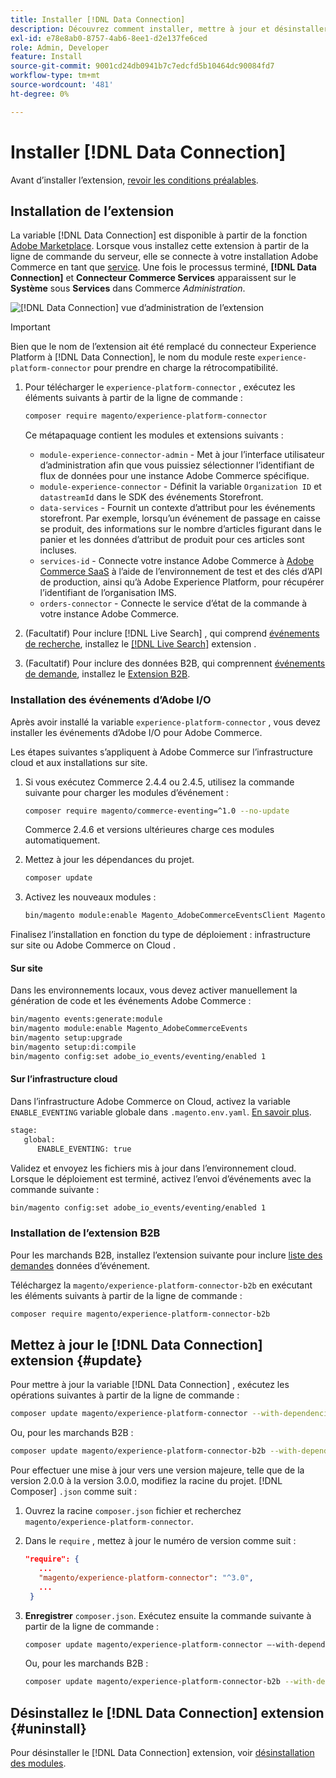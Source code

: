 ```yaml
---
title: Installer [!DNL Data Connection]
description: Découvrez comment installer, mettre à jour et désinstaller le [!DNL Data Connection] à partir d’Adobe Commerce.
exl-id: e78e8ab0-8757-4ab6-8ee1-d2e137fe6ced
role: Admin, Developer
feature: Install
source-git-commit: 9001cd24db0941b7c7edcfd5b10464dc90084fd7
workflow-type: tm+mt
source-wordcount: '481'
ht-degree: 0%

---
```


# Installer [!DNL Data Connection]

Avant d’installer l’extension, [revoir les conditions préalables](overview.md#prereqs).

## Installation de l’extension

La variable [!DNL Data Connection] est disponible à partir de la fonction [Adobe Marketplace](https://commercemarketplace.adobe.com/magento-experience-platform-connector.html). Lorsque vous installez cette extension à partir de la ligne de commande du serveur, elle se connecte à votre installation Adobe Commerce en tant que [service](../landing/saas.md). Une fois le processus terminé, **[!DNL Data Connection]** et **Connecteur Commerce Services** apparaissent sur le **Système** sous **Services** dans Commerce _Administration_.

![[!DNL Data Connection] vue d’administration de l’extension](assets/epc-adminui.png)

>[!IMPORTANT]
>
>Bien que le nom de l’extension ait été remplacé du connecteur Experience Platform à [!DNL Data Connection], le nom du module reste `experience-platform-connector` pour prendre en charge la rétrocompatibilité.

1. Pour télécharger le `experience-platform-connector` , exécutez les éléments suivants à partir de la ligne de commande :

   ```bash
   composer require magento/experience-platform-connector
   ```

   Ce métapaquage contient les modules et extensions suivants :

   * `module-experience-connector-admin` - Met à jour l’interface utilisateur d’administration afin que vous puissiez sélectionner l’identifiant de flux de données pour une instance Adobe Commerce spécifique.
   * `module-experience-connector` - Définit la variable `Organization ID` et `datastreamId` dans le SDK des événements Storefront.
   * `data-services` - Fournit un contexte d’attribut pour les événements storefront. Par exemple, lorsqu’un événement de passage en caisse se produit, des informations sur le nombre d’articles figurant dans le panier et les données d’attribut de produit pour ces articles sont incluses.
   * `services-id` - Connecte votre instance Adobe Commerce à [Adobe Commerce SaaS](../landing/saas.md) à l’aide de l’environnement de test et des clés d’API de production, ainsi qu’à Adobe Experience Platform, pour récupérer l’identifiant de l’organisation IMS.
   * `orders-connector` - Connecte le service d’état de la commande à votre instance Adobe Commerce.

1. (Facultatif) Pour inclure [!DNL Live Search] , qui comprend [événements de recherche](events.md#search-events), installez le [[!DNL Live Search]](../live-search/install.md) extension .

1. (Facultatif) Pour inclure des données B2B, qui comprennent [événements de demande](events.md#b2b-events), installez le [Extension B2B](#install-the-b2b-extension).

### Installation des événements d’Adobe I/O

Après avoir installé la variable `experience-platform-connector` , vous devez installer les événements d’Adobe I/O pour Adobe Commerce.

Les étapes suivantes s’appliquent à Adobe Commerce sur l’infrastructure cloud et aux installations sur site.

1. Si vous exécutez Commerce 2.4.4 ou 2.4.5, utilisez la commande suivante pour charger les modules d’événement :

   ```bash
   composer require magento/commerce-eventing=^1.0 --no-update
   ```

   Commerce 2.4.6 et versions ultérieures charge ces modules automatiquement.

1. Mettez à jour les dépendances du projet.

   ```bash
   composer update
   ```

1. Activez les nouveaux modules :

   ```bash
   bin/magento module:enable Magento_AdobeCommerceEventsClient Magento_AdobeCommerceEventsGenerator Magento_AdobeIoEventsClient Magento_AdobeCommerceOutOfProcessExtensibility
   ```

Finalisez l’installation en fonction du type de déploiement : infrastructure sur site ou Adobe Commerce on Cloud .

#### Sur site

Dans les environnements locaux, vous devez activer manuellement la génération de code et les événements Adobe Commerce :

```bash
bin/magento events:generate:module
bin/magento module:enable Magento_AdobeCommerceEvents
bin/magento setup:upgrade
bin/magento setup:di:compile
bin/magento config:set adobe_io_events/eventing/enabled 1
```

#### Sur l’infrastructure cloud

Dans l’infrastructure Adobe Commerce on Cloud, activez la variable `ENABLE_EVENTING` variable globale dans `.magento.env.yaml`. [En savoir plus](https://experienceleague.adobe.com/docs/commerce-cloud-service/user-guide/configure/env/stage/variables-global.html#enable_eventing).

```bash
stage:
   global:
      ENABLE_EVENTING: true
```

Validez et envoyez les fichiers mis à jour dans l’environnement cloud. Lorsque le déploiement est terminé, activez l’envoi d’événements avec la commande suivante :

```bash
bin/magento config:set adobe_io_events/eventing/enabled 1
```

### Installation de l’extension B2B

Pour les marchands B2B, installez l’extension suivante pour inclure [liste des demandes](events.md#b2b-events) données d’événement.

Téléchargez la `magento/experience-platform-connector-b2b` en exécutant les éléments suivants à partir de la ligne de commande :

```bash
composer require magento/experience-platform-connector-b2b
```

## Mettez à jour le [!DNL Data Connection] extension {#update}

Pour mettre à jour la variable [!DNL Data Connection] , exécutez les opérations suivantes à partir de la ligne de commande :

```bash
composer update magento/experience-platform-connector --with-dependencies
```

Ou, pour les marchands B2B :

```bash
composer update magento/experience-platform-connector-b2b --with-dependencies
```

Pour effectuer une mise à jour vers une version majeure, telle que de la version 2.0.0 à la version 3.0.0, modifiez la racine du projet. [!DNL Composer] `.json` comme suit :

1. Ouvrez la racine `composer.json` fichier et recherchez `magento/experience-platform-connector`.

1. Dans le `require` , mettez à jour le numéro de version comme suit :

   ```json
   "require": {
      ...
      "magento/experience-platform-connector": "^3.0",
      ...
    }
   ```

1. **Enregistrer** `composer.json`. Exécutez ensuite la commande suivante à partir de la ligne de commande :

   ```bash
   composer update magento/experience-platform-connector –-with-dependencies
   ```

   Ou, pour les marchands B2B :

   ```bash
   composer update magento/experience-platform-connector-b2b --with-dependencies
   ```

## Désinstallez le [!DNL Data Connection] extension {#uninstall}

Pour désinstaller le [!DNL Data Connection] extension, voir [désinstallation des modules](https://experienceleague.adobe.com/docs/commerce-operations/installation-guide/tutorials/uninstall-modules.html).
